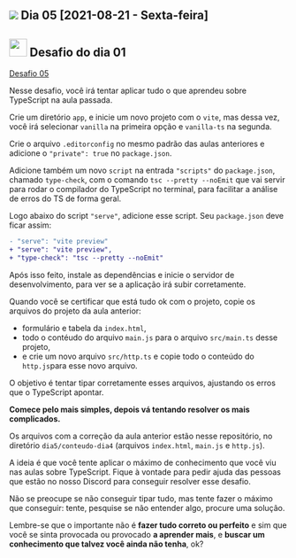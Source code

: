 <h2><img src="https://user-images.githubusercontent.com/4163340/130160199-7b021ab6-8d96-4955-b41c-4506968afe98.png"/> Dia 05 [2021-08-21 - Sexta-feira]</h2>

<h2><img src="https://user-images.githubusercontent.com/4163340/130159194-488e54e5-a6e0-49d1-9b9c-7b78d232ba70.png" height="32"/> Desafio do dia 01</h2

<a href="https://github.com/brainnco/desafios-pre-work-b-academy/tree/main/dia5">Desafio 05</a>

Nesse desafio, você irá tentar aplicar tudo o que aprendeu sobre TypeScript na
aula passada.

Crie um diretório `app`, e inicie um novo projeto com o `vite`, mas dessa vez,
você irá selecionar `vanilla` na primeira opção e `vanilla-ts` na segunda.

Crie o arquivo `.editorconfig` no mesmo padrão das aulas anteriores e adicione 
o `"private": true` no `package.json`.

Adicione também um novo `script` na entrada `"scripts"` do `package.json`, chamado
`type-check`, com o comando `tsc --pretty --noEmit` que vai servir para rodar 
o compilador do TypeScript no terminal, para facilitar a análise de erros do TS 
de forma geral.

Logo abaixo do script `"serve"`, adicione esse script. Seu `package.json` 
deve ficar assim:

```diff
- "serve": "vite preview"
+ "serve": "vite preview",
+ "type-check": "tsc --pretty --noEmit"
```

Após isso feito, instale as dependências e inicie o servidor de desenvolvimento,
para ver se a aplicação irá subir corretamente.

Quando você se certificar que está tudo ok com o projeto, copie os arquivos do projeto
da aula anterior: 

- formulário e tabela da `index.html`, 
- todo o contéudo do arquivo `main.js` para o arquivo `src/main.ts` desse projeto, 
- e crie um novo arquivo `src/http.ts` e copie todo o conteúdo do `http.js`para esse novo arquivo. 

O objetivo é tentar tipar corretamente esses arquivos, ajustando os erros que 
o TypeScript apontar.

**Comece pelo mais simples, depois vá tentando resolver os mais complicados.**

Os arquivos com a correção da aula anterior estão nesse repositório, no diretório
`dia5/conteudo-dia4` (arquivos `index.html`, `main.js` e `http.js`).

A ideia é que você tente aplicar o máximo de conhecimento que você viu nas aulas
sobre TypeScript. Fique à vontade para pedir ajuda das pessoas que estão no 
nosso Discord para conseguir resolver esse desafio. 

Não se preocupe se não conseguir tipar tudo, mas tente fazer o máximo que conseguir:
tente, pesquise se não entender algo, procure uma solução.

Lembre-se que o importante não é **fazer tudo correto ou perfeito** e sim que você
se sinta provocada ou provocado **a aprender mais**, e **buscar um conhecimento que 
talvez você ainda não tenha**, ok?

